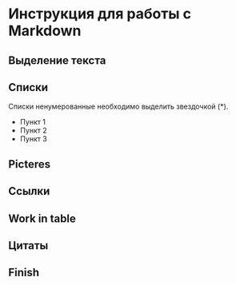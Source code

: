 # Инструкция для работы с Markdown

## Выделение текста

## Списки
Списки ненумерованные необходимо выделить звездочкой (*).
* Пункт 1
* Пункт 2
* Пункт 3
 

## Picteres

## Ссылки

## Work in table

## Цитаты

## Finish